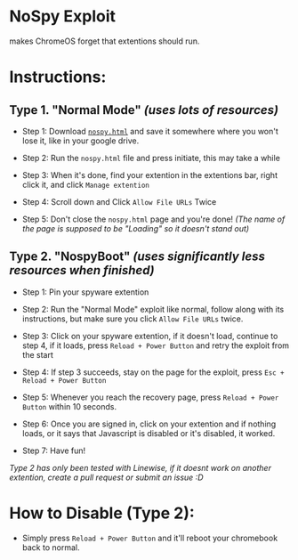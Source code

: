 # NoSpy Exploit
makes ChromeOS forget that extentions should run.
#
# Instructions:

## Type 1. "Normal Mode" *(uses lots of resources)*
* Step 1: Download [`nospy.html`](https://github.com/dmdtutorials-com/NoSpy/blob/main/nospy.html) and save it somewhere where you won't lose it, like in your google drive.

* Step 2: Run the `nospy.html` file and press initiate, this may take a while

* Step 3: When it's done, find your extention in the extentions bar, right click it, and click `Manage extention`

* Step 4: Scroll down and Click `Allow File URLs` Twice

* Step 5: Don't close the `nospy.html` page and you're done! *(The name of the page is supposed to be "Loading" so it doesn't stand out)*
  
## Type 2. "NospyBoot" *(uses significantly less resources when finished)*

* Step 1: Pin your spyware extention

* Step 2: Run the "Normal Mode" exploit like normal, follow along with its instructions, but make sure you click `Allow File URLs` twice.

* Step 3: Click on your spyware extention, if it doesn't load, continue to step 4, if it loads, press `Reload + Power Button` and retry the exploit from the start

* Step 4: If step 3 succeeds, stay on the page for the exploit, press ` Esc + Reload + Power Button `

* Step 5: Whenever you reach the recovery page, press ` Reload + Power Button ` within 10 seconds.

* Step 6: Once you are signed in, click on your extention and if nothing loads, or it says that Javascript is disabled or it's disabled, it worked.

* Step 7: Have fun!



*Type 2 has only been tested with Linewise, if it doesnt work on another extention, create a pull request or submit an issue :D*


# How to Disable (Type 2):
- Simply press `Reload + Power Button` and it'll reboot your chromebook back to normal.
